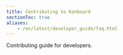 ```yaml
---
title: Contributing to Kanboard
sectionToc: true
aliases:
    - /en/latest/developer_guide/faq.html
---
```


Contributing guide for developers.
